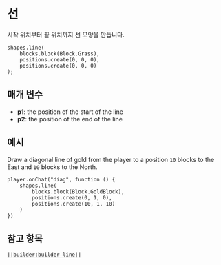 # 선

시작 위치부터 끝 위치까지 선 모양을 만듭니다.

```sig
shapes.line(
    blocks.block(Block.Grass),
    positions.create(0, 0, 0),
    positions.create(0, 0, 0)
);
```

## 매개 변수

* **p1**: the position of the start of the line
* **p2**: the position of the end of the line

## 예시

Draw a diagonal line of gold from the player to a position `10` blocks to the East and `10` blocks to the North.

```blocks
player.onChat("diag", function () {
    shapes.line(
        blocks.block(Block.GoldBlock),
        positions.create(0, 1, 0),
        positions.create(10, 1, 10)
    )
})
```

## 참고 항목

[`||builder:builder line||`](/reference/builder/line)